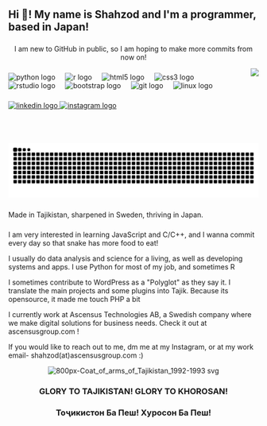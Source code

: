 <h2 align="left">Hi 👋! My name is Shahzod and I'm a programmer, based in Japan!</h2>

###

<div align="center">
  <p>I am new to GitHub in public, so I am hoping to make more commits from now on!</p>
<!---</div>
  <div allign="left">
  <p style="text-align: left;">          Currently working on this project ↓</p>
  </div>
<div align= "center">
  <img src="https://github-readme-stats.vercel.app/api/pin/?username=shohgames&repo=pythonsnek" height="250" alt="stats graph"  />
  <img src="https://github-readme-stats.vercel.app/api/top-langs?username=Shohgames" height="150" alt="languages graph"  />
</div>-->
<!--&locale=en&hide_title=false&layout=compact&card_width=320&langs_count=5&theme=dracula&hide_border=false-->


<img align="right" height="150" src="https://media4.giphy.com/media/v1.Y2lkPTc5MGI3NjExeXY0dnZmemVyMWpsc25id2RiOXRkMHNqamM0bWF1ZTV4Mnc1ZmcyYyZlcD12MV9pbnRlcm5hbF9naWZfYnlfaWQmY3Q9Zw/FKDbDiRdvs3WU/giphy.gif"  />

###

<div align="left">
  <img src="https://cdn.jsdelivr.net/gh/devicons/devicon/icons/python/python-original.svg" height="30" alt="python logo"  />
  <img width="12" />
  <img src="https://cdn.jsdelivr.net/gh/devicons/devicon/icons/r/r-original.svg" height="30" alt="r logo"  />
  <img width="12" />
  <img src="https://cdn.jsdelivr.net/gh/devicons/devicon/icons/html5/html5-original.svg" height="30" alt="html5 logo"  />
  <img width="12" />
  <img src="https://cdn.jsdelivr.net/gh/devicons/devicon/icons/css3/css3-original.svg" height="30" alt="css3 logo"  />
  <img width="12" />
  <img src="https://cdn.jsdelivr.net/gh/devicons/devicon/icons/rstudio/rstudio-original.svg" height="30" alt="rstudio logo"  />
  <img width="12" />
  <img src="https://skillicons.dev/icons?i=bootstrap" height="30" alt="bootstrap logo"  />
  <img width="12" />
  <img src="https://skillicons.dev/icons?i=git" height="30" alt="git logo"  />
  <img width="12" />
  <img src="https://skillicons.dev/icons?i=linux" height="30" alt="linux logo"  />
</div>

###

<div align="left">
  <a href="https://se.linkedin.com/in/shahzodj" target="_blank">
    <img src="https://img.shields.io/static/v1?message=LinkedIn&logo=linkedin&label=ShahzodJ&color=0077B5&logoColor=white&labelColor=&style=flat" height="21" alt="linkedin logo"  />
  </a>
  <a href="https://instagram.com/coolguy.102621" target="_blank">
    <img src="https://img.shields.io/static/v1?message=Instagram&logo=instagram&label=coolguy.102621&color=E4405F&logoColor=white&labelColor=&style=flat" height="21" alt="instagram logo"  />
  </a>
</div>

###

<br clear="both">

<img src="https://raw.githubusercontent.com/Shohgames/Shohgames/output/snake.svg" alt="Snake animation" />

###

<p align="left">Made in Tajikistan, sharpened in Sweden, thriving in Japan.</p>

###

<p align="left">I am very interested in learning JavaScript and C/C++, and I wanna commit every day so that snake has more food to eat!</p>
<p align="left">I usually do data analysis and science for a living, as well as developing systems and apps. I use Python for most of my job, and sometimes R</p>
<p align="left">I sometimes contribute to WordPress as a "Polyglot" as they say it. I translate the main projects and some plugins into Tajik. Because its opensource, it made me touch PHP a bit</p>
<p align="left">I currently work at Ascensus Technologies AB, a Swedish company where we make digital solutions for business needs. Check it out at ascensusgroup.com !</p>
<p align="left">If you would like to reach out to me, dm me at my Instagram, or at my work email- shahzod(at)ascensusgroup.com :)</p>

<div align="center"><img width="400" height="425" alt="800px-Coat_of_arms_of_Tajikistan_1992-1993 svg" src="https://github.com/user-attachments/assets/72abbf09-76b5-4562-a297-94df19188e96" />
</div>

### <div align="center">GLORY TO TAJIKISTAN! GLORY TO KHOROSAN!</div>
### <div align="center">Тоҷикистон Ба Пеш! Хуросон Ба Пеш!</div>















